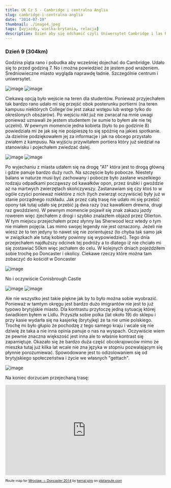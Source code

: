 ```yaml
---
title: UK Cz 5 - Cambridge i centralna Anglia
slug: cambridge-i-centralna-anglia
date: "2014-07-19"
thumbnail: ./image4.jpeg
tags: [wyjazdy, wielka-brytania, relacja]
description: Dzień aby się odchamić czyli Uniwersytet Cambridge i las Robin Hooda
---
```


### Dzień 9 (304km)
Godzina piąta rano i pobudka aby wcześniej dojechać do Cambridge. Udało się to przed godziną 7. No i można powiedzieć że jestem pod wrażeniem. Średniowieczne miasto wygląda naprawdę ładnie. Szczególnie centrum i uniwersytet. 

![image](./image4.jpeg)
![image](./image5.jpeg)


Ciekawą opcją było wejście na teren dla studentów. Ponieważ przyjechałem tak bardzo rano udało mi się przejść obok posterunku portierni (na teren kampusu niektórych College'ów jest zakaz wstępu lub wstęp tylko do określonych obszarów). Po wejściu nikt już nie zwracał na mnie uwagi ponieważ uznawali że jestem studentem (w sumie to byłem ale nie tej uczelni). W pewnym momencie jedna kobieta (było to po godzinie 8) powiedziała mi że jak się nie pośpieszę to się spóźnię na jakieś spotkanie. Ja dzielnie podziękowałem jej za informacje i jak na obcego przystało zwiałem z kampusu. Na wyjściu przywitałem portiera który już siedział na stanowisku i pojechałem zwiedzać dalej.

![image](./image6.jpeg)
![image](./image7.jpeg)

Po wyjechaniu z miasta udałem się na drogę "A1" która jest to drogą główną i gdzie panuje bardzo duży ruch. Na szczęście było pobocze. Niestety balans w naturze musi być zachowany i pobocze było zasłane wszelkiego rodzaju odpadkami począwszy od kawałków opon, przez śrubki i gwoździe aż na martwych zwierzętach skończywszy. Zastanawiam się czy ktoś to w ogóle czyści ponieważ niektóre z nich (tych zwierząt oczywiście) były już w stanie porządnego rozkładu. Jak przez całą trasę nie udało mi się przebić opony tak tutaj udało się przebić ją dwa razy (raz kawałkiem drewna, drugi raz gwoździem). W pewnym momencie pojawił się znak zakazu jazdy rowerem więc zjechałem z drogi i szybko znalazłem objazd przez Ollerton. W tym miejscu przejechałem przez słynny las Sherwood lecz wtedy o tym nie miałem pojęcia. Las mimo swojej legendy nie jest oznaczony. Jeżeli nie wiesz że to ten jedyny to nawet się nie zorientujesz (to chyba tak samo jak w związkach ale tutaj kobiety powinny się wypowiedzieć). Tego dnia przejechałem najdłuższy odcinek tej podróży a to dlatego iż nie chciało mi się zostawiać 50km więc jechałem do celu.
W kolejnych dniach pojeździłem sobie trochę po Doncaster i okolicy. Ciekawe rzeczy które można tam zobaczyć do kościół w Doncaster

![image](./image8.jpeg)


No i oczywiście Conisbrough Castle

![image](./Image017.jpg)
![image](./Image018.jpg)



Ale nie wszystko jest takie piękne jak by to było można sobie wyobrazić. Ponieważ w tamtym okręgu jest bardzo dużo imigrantów nie jest to już typowo brytyjskie miasto. Dla kontrastu przytoczę jedną sytuację której świadkiem byłem w Lidlu. Przyszła sobie polka (lat około 19) do sklepu i przy kasie wydarła się na kasjerkę (brytyjkę) że ta nie umie polskiego. Trochę mi było głupio że pochodzę z tego samego kraju i wcale się nie dziwię że taka a nie inna opinia panuje o nas na wyspach. Oczywiście wiem ze pewnie znaczna większość jest inna ale to właśnie kontrast się zapamiętuje. Okazało się że bardzo duża część obcokrajowców mimo że mieszka tutaj już kilka lat wcale nie zna języka w stopniu pozwalającym się płynnie porozumiewać. Spowodowane jest to odizolowaniem się od brytyjskiego społeczeństwa i życie we własnych "gettach".

![image](./Image016.jpg)

Na koniec dorzucam przejechaną trasę:

<div style="overflow:hidden;position:relative;"><div style="position:relative;width:100%;padding-top:56.25%;overflow:visible;"/><iframe name="plotaroute_map_77569" src="https://www.plotaroute.com/embedmap/77569?units=km&hills=show" style="position:absolute;top:0;left:0;bottom:0;right:0;width:100%; height:100%;" frameborder="0" scrolling="no" allowfullscreen webkitallowfullscreen mozallowfullscreen oallowfullscreen msallowfullscreen></iframe></div><p style="margin-top:8px;font-family:Helvetica Neue,Helvetica,arial;font-size:11px;">Route map for <a href="https://www.plotaroute.com/route/77569?units=km" target="_blank" title="View this route map on plotaroute.com">Wroclaw -&gt; Doncaster 2014</a> by <a href="https://www.plotaroute.com/userprofile/30172" target="_blank" title="View this person's profile on plotaroute.com">kemal piro</a> on <a href="https://www.plotaroute.com" target="_blank" title="plotaroute.com - free route planner for walking, running, cycling and more">plotaroute.com</a></p></div>